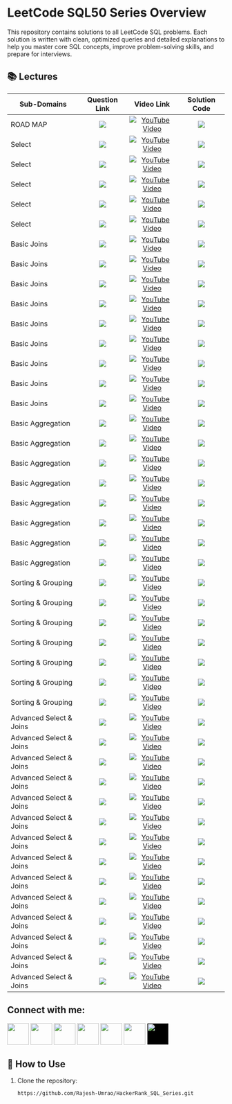 # LeetCode SQL50 Series Overview
This repository contains solutions to all LeetCode SQL problems. Each solution is written with clean, optimized queries and detailed explanations to help you master core SQL concepts, improve problem-solving skills, and prepare for interviews.


## 📚 Lectures

<table>
  <thead>
    <tr>
      <th>Sub-Domains</th>
      <th>Question Link</th>
      <th>Video Link</th>
      <th>Solution Code</th>
    </tr>
  </thead>
  <tbody>
      <!-- -------------------ROADMAP OF THIS SERIES-------------------------------------------------------------->   
    <tr>
      <td>ROAD MAP</td> 
      <td style="text-align: center; vertical-align: middle;"> <!-- Question related link--->
            <a href="https://leetcode.com/studyplan/top-sql-50/" target="_blank">
            <img src="https://img.shields.io/badge/LeetCode SQL50 Roadmap -red?style=for-the-badge&logo=LeetCode&logoColor=white"> </a>
      </td>
      <td style="text-align: center; vertical-align: middle;">  <!-- Youtube  link--->
            <a href="https://www.youtube.com/@rajesh_data_ai" target="_blank"> <img src="https://img.shields.io/badge/Video--1-CLICK%20HERE-blue?style=for-the-badge&logo=youtube&logoColor=white" alt="YouTube Video"> </a> 
      </td>
      <td style="text-align: center; vertical-align: middle;"> <!-- Github Solution link--->
         <a href="https://github.com/Rajesh-Umrao/LeetCode_SQL50" target="_blank">
         <img src="https://img.shields.io/badge/SQL-Solution-pale green?style=for-the-badge&logo=sqlite"> </a>
      </td>
    </tr>
    <!-- --------------------SELECT----------------------------------------------------------- --> 
    <!-- --------------------1) Recyclable and Low Fat Products------------------------------------------------------------ -->   
    <tr>
      <td>Select</td> 
      <td style="text-align: center; vertical-align: middle;"> <!-- Question related link--->
            <a href="https://leetcode.com/problems/recyclable-and-low-fat-products/description/?envType=study-plan-v2&envId=top-sql-50" target="_blank">
            <img src="https://img.shields.io/badge/Recyclable&Low Fat Products-purple?style=for-the-badge&logo=leetcode&logoColor=white"> </a>
      </td>
      <td style="text-align: center; vertical-align: middle;">  <!-- Youtube  link--->
            <a href="https://www.youtube.com/@rajesh_data_ai" target="_blank"> <img src="https://img.shields.io/badge/Video--2-CLICK%20HERE-blue?style=for-the-badge&logo=youtube&logoColor=white" alt="YouTube Video"> </a> 
      </td>
      <td style="text-align: center; vertical-align: middle;"> <!-- Github Solution link--->
         <a href="https://github.com/Rajesh-Umrao/LeetCode_SQL50" target="_blank">
         <img src="https://img.shields.io/badge/SQL-Solution-pale green?style=for-the-badge&logo=sqlite"> </a>
      </td>
    </tr>
      <!-- --------------------2) Find Customer Referee ------------------------------------------------------------ -->   
    <tr>
      <td>Select</td> 
      <td style="text-align: center; vertical-align: middle;"> <!-- Question related link--->
            <a href="https://leetcode.com/problems/find-customer-referee/description/?envType=study-plan-v2&envId=top-sql-50" target="_blank">
            <img src="https://img.shields.io/badge/Find Customer Referee-purple?style=for-the-badge&logo=leetcode&logoColor=white"> </a>
      </td>
      <td style="text-align: center; vertical-align: middle;">  <!-- Youtube  link--->
            <a href="https://www.youtube.com/@rajesh_data_ai" target="_blank"> <img src="https://img.shields.io/badge/Video--3-CLICK%20HERE-blue?style=for-the-badge&logo=youtube&logoColor=white" alt="YouTube Video"> </a> 
      </td>
      <td style="text-align: center; vertical-align: middle;"> <!-- Github Solution link--->
         <a href="https://github.com/Rajesh-Umrao/LeetCode_SQL50" target="_blank">
         <img src="https://img.shields.io/badge/SQL-Solution-pale green?style=for-the-badge&logo=sqlite"> </a>
      </td>
    </tr>
     <!-- --------------------3) Big Countries ------------------------------------------------------------ -->   
    <tr>
      <td>Select</td> 
      <td style="text-align: center; vertical-align: middle;"> <!-- Question related link--->
            <a href="https://leetcode.com/problems/big-countries/description/?envType=study-plan-v2&envId=top-sql-50" target="_blank">
            <img src="https://img.shields.io/badge/Big Countries-purple?style=for-the-badge&logo=leetcode&logoColor=white"> </a>
      </td>
      <td style="text-align: center; vertical-align: middle;">  <!-- Youtube  link--->
            <a href="https://www.youtube.com/@rajesh_data_ai" target="_blank"> <img src="https://img.shields.io/badge/Video--4-CLICK%20HERE-blue?style=for-the-badge&logo=youtube&logoColor=white" alt="YouTube Video"> </a> 
      </td>
      <td style="text-align: center; vertical-align: middle;"> <!-- Github Solution link--->
         <a href="https://github.com/Rajesh-Umrao/LeetCode_SQL50" target="_blank">
         <img src="https://img.shields.io/badge/SQL-Solution-pale green?style=for-the-badge&logo=sqlite"> </a>
      </td>
    </tr>
     <!-- --------------------4) Article Views I ------------------------------------------------------------ -->   
    <tr>
      <td>Select</td> 
      <td style="text-align: center; vertical-align: middle;"> <!-- Question related link--->
            <a href="https://leetcode.com/problems/article-views-i/description/?envType=study-plan-v2&envId=top-sql-50" target="_blank">
            <img src="https://img.shields.io/badge/Article Views I-purple?style=for-the-badge&logo=leetcode&logoColor=white"> </a>
      </td>
      <td style="text-align: center; vertical-align: middle;">  <!-- Youtube  link--->
            <a href="https://www.youtube.com/@rajesh_data_ai" target="_blank"> <img src="https://img.shields.io/badge/Video--5-CLICK%20HERE-blue?style=for-the-badge&logo=youtube&logoColor=white" alt="YouTube Video"> </a> 
      </td>
      <td style="text-align: center; vertical-align: middle;"> <!-- Github Solution link--->
         <a href="https://github.com/Rajesh-Umrao/LeetCode_SQL50" target="_blank">
         <img src="https://img.shields.io/badge/SQL-Solution-pale green?style=for-the-badge&logo=sqlite"> </a>
      </td>
    </tr>
     <!-- --------------------5) Invalid Tweets ------------------------------------------------------------ -->   
    <tr>
      <td>Select</td> 
      <td style="text-align: center; vertical-align: middle;"> <!-- Question related link--->
            <a href="https://leetcode.com/problems/invalid-tweets/description/?envType=study-plan-v2&envId=top-sql-50" target="_blank">
            <img src="https://img.shields.io/badge/Invalid Tweets-purple?style=for-the-badge&logo=leetcode&logoColor=white"> </a>
      </td>
      <td style="text-align: center; vertical-align: middle;">  <!-- Youtube  link--->
            <a href="https://www.youtube.com/@rajesh_data_ai" target="_blank"> <img src="https://img.shields.io/badge/Video--6-CLICK%20HERE-blue?style=for-the-badge&logo=youtube&logoColor=white" alt="YouTube Video"> </a> 
      </td>
      <td style="text-align: center; vertical-align: middle;"> <!-- Github Solution link--->
         <a href="https://github.com/Rajesh-Umrao/LeetCode_SQL50" target="_blank">
         <img src="https://img.shields.io/badge/SQL-Solution-pale green?style=for-the-badge&logo=sqlite"> </a>
      </td>
    </tr>
    <!---------------BASIC JOINS------------------------------------------------------>
    <!--------1)Replace Employee ID With The Unique Identifier------------------------------------------------------------->   
  <tr>
      <td>Basic Joins</td> 
      <td style="text-align: center; vertical-align: middle;"> <!-- Question related link--->
            <a href="https://leetcode.com/problems/replace-employee-id-with-the-unique-identifier/description/?envType=study-plan-v2&envId=top-sql-50" target="_blank">
            <img src="https://img.shields.io/badge/Replace Employee ID-indigo?style=for-the-badge&logo=leetcode&logoColor=white"> </a>
      </td>
      <td style="text-align: center; vertical-align: middle;">  <!-- Youtube  link--->
            <a href="https://www.youtube.com/@rajesh_data_ai" target="_blank"><img src="https://img.shields.io/badge/Video--7-CLICK%20HERE-teal?style=for-the-badge&logo=youtube&logoColor=white" alt="YouTube Video"></a> 
      </td>
      <td style="text-align: center; vertical-align: middle;"> <!-- Github Solution link--->
         <a href="https://github.com/Rajesh-Umrao/LeetCode_SQL50" target="_blank">
         <img src="https://img.shields.io/badge/SQL-Solution-cyan?style=for-the-badge&logo=sqlite"> </a>
      </td>
    </tr>
  <!--------2)Product Sales Analysis I------------------------------------------------------------>   
  <tr>
      <td>Basic Joins</td> 
      <td style="text-align: center; vertical-align: middle;"> <!-- Question related link--->
            <a href="https://leetcode.com/problems/Product-Sales-Analysis-I/description/?envType=study-plan-v2&envId=top-sql-50" target="_blank">
            <img src="https://img.shields.io/badge/Product Sales Analysis I-indigo?style=for-the-badge&logo=leetcode&logoColor=white"> </a>
      </td>
      <td style="text-align: center; vertical-align: middle;">  <!-- Youtube  link--->
            <a href="https://www.youtube.com/@rajesh_data_ai" target="_blank"><img src="https://img.shields.io/badge/Video--8-CLICK%20HERE-teal?style=for-the-badge&logo=youtube&logoColor=white" alt="YouTube Video"></a> 
      </td>
      <td style="text-align: center; vertical-align: middle;"> <!-- Github Solution link--->
         <a href="https://github.com/Rajesh-Umrao/LeetCode_SQL50" target="_blank">
         <img src="https://img.shields.io/badge/SQL-Solution-cyan?style=for-the-badge&logo=sqlite"> </a>
      </td>
    </tr>
    <!--------3)Customer Who Visited but Did Not Make Any Transactions------------------------------------------------------------>   
  <tr>
      <td>Basic Joins</td> 
      <td style="text-align: center; vertical-align: middle;"> <!-- Question related link--->
            <a href="https://leetcode.com/problems/Customer-Who-Visited-but-Did-Not-Make-Any-Transactions/description/?envType=study-plan-v2&envId=top-sql-50" target="_blank">
            <img src="https://img.shields.io/badge/Customer Who Visited-indigo?style=for-the-badge&logo=leetcode&logoColor=white"> </a>
      </td>
      <td style="text-align: center; vertical-align: middle;">  <!-- Youtube  link--->
            <a href="https://www.youtube.com/@rajesh_data_ai" target="_blank"><img src="https://img.shields.io/badge/Video--9-CLICK%20HERE-teal?style=for-the-badge&logo=youtube&logoColor=white" alt="YouTube Video"></a> 
      </td>
      <td style="text-align: center; vertical-align: middle;"> <!-- Github Solution link--->
         <a href="https://github.com/Rajesh-Umrao/LeetCode_SQL50" target="_blank">
         <img src="https://img.shields.io/badge/SQL-Solution-cyan?style=for-the-badge&logo=sqlite"> </a>
      </td>
    </tr>
    <!--------4)Rising Temperature------------------------------------------------------------>   
  <tr>
      <td>Basic Joins</td> 
      <td style="text-align: center; vertical-align: middle;"> <!-- Question related link--->
            <a href="https://leetcode.com/problems/Rising-Temperature/description/?envType=study-plan-v2&envId=top-sql-50" target="_blank">
            <img src="https://img.shields.io/badge/Rising Temperature-indigo?style=for-the-badge&logo=leetcode&logoColor=white"> </a>
      </td>
      <td style="text-align: center; vertical-align: middle;">  <!-- Youtube  link--->
            <a href="https://www.youtube.com/@rajesh_data_ai" target="_blank"><img src="https://img.shields.io/badge/Video--10-CLICK%20HERE-teal?style=for-the-badge&logo=youtube&logoColor=white" alt="YouTube Video"></a> 
      </td>
      <td style="text-align: center; vertical-align: middle;"> <!-- Github Solution link--->
         <a href="https://github.com/Rajesh-Umrao/LeetCode_SQL50" target="_blank">
         <img src="https://img.shields.io/badge/SQL-Solution-cyan?style=for-the-badge&logo=sqlite"> </a>
      </td>
    </tr>
    <!--------5)Average Time of Process per Machine ------------------------------------------------------------>   
  <tr>
      <td>Basic Joins</td> 
      <td style="text-align: center; vertical-align: middle;"> <!-- Question related link--->
            <a href="https://leetcode.com/problems/Average-Time-of-Process-per-Machine/description/?envType=study-plan-v2&envId=top-sql-50" target="_blank">
            <img src="https://img.shields.io/badge/Average Time of Process-indigo?style=for-the-badge&logo=leetcode&logoColor=white"> </a>
      </td>
      <td style="text-align: center; vertical-align: middle;">  <!-- Youtube  link--->
            <a href="https://www.youtube.com/@rajesh_data_ai" target="_blank"><img src="https://img.shields.io/badge/Video--11-CLICK%20HERE-teal?style=for-the-badge&logo=youtube&logoColor=white" alt="YouTube Video"></a> 
      </td>
      <td style="text-align: center; vertical-align: middle;"> <!-- Github Solution link--->
         <a href="https://github.com/Rajesh-Umrao/LeetCode_SQL50" target="_blank">
         <img src="https://img.shields.io/badge/SQL-Solution-cyan?style=for-the-badge&logo=sqlite"> </a>
      </td>
    </tr>
    <!--------6)Employee Bonus ------------------------------------------------------------>   
  <tr>
      <td>Basic Joins</td> 
      <td style="text-align: center; vertical-align: middle;"> <!-- Question related link--->
            <a href="https://leetcode.com/problems/Employee-Bonus/description/?envType=study-plan-v2&envId=top-sql-50" target="_blank">
            <img src="https://img.shields.io/badge/Employee Bonus-indigo?style=for-the-badge&logo=leetcode&logoColor=white"> </a>
      </td>
      <td style="text-align: center; vertical-align: middle;">  <!-- Youtube  link--->
            <a href="https://www.youtube.com/@rajesh_data_ai" target="_blank"><img src="https://img.shields.io/badge/Video--12-CLICK%20HERE-teal?style=for-the-badge&logo=youtube&logoColor=white" alt="YouTube Video"></a> 
      </td>
      <td style="text-align: center; vertical-align: middle;"> <!-- Github Solution link--->
         <a href="https://github.com/Rajesh-Umrao/LeetCode_SQL50" target="_blank">
         <img src="https://img.shields.io/badge/SQL-Solution-cyan?style=for-the-badge&logo=sqlite"> </a>
      </td>
    </tr>
    <!--------7)Students and Examinations ------------------------------------------------------------>   
  <tr>
      <td>Basic Joins</td> 
      <td style="text-align: center; vertical-align: middle;"> <!-- Question related link--->
            <a href="https://leetcode.com/problems/Students-and-Examinations/description/?envType=study-plan-v2&envId=top-sql-50" target="_blank">
            <img src="https://img.shields.io/badge/Students and Examinations-indigo?style=for-the-badge&logo=leetcode&logoColor=white"> </a>
      </td>
      <td style="text-align: center; vertical-align: middle;">  <!-- Youtube  link--->
            <a href="https://www.youtube.com/@rajesh_data_ai" target="_blank"><img src="https://img.shields.io/badge/Video--13-CLICK%20HERE-teal?style=for-the-badge&logo=youtube&logoColor=white" alt="YouTube Video"></a> 
      </td>
      <td style="text-align: center; vertical-align: middle;"> <!-- Github Solution link--->
         <a href="https://github.com/Rajesh-Umrao/LeetCode_SQL50" target="_blank">
         <img src="https://img.shields.io/badge/SQL-Solution-cyan?style=for-the-badge&logo=sqlite"> </a>
      </td>
    </tr>
    <!--------8)Managers with at Least 5 Direct Reports ------------------------------------------------------------>   
  <tr>
      <td>Basic Joins</td> 
      <td style="text-align: center; vertical-align: middle;"> <!-- Question related link--->
            <a href="https://leetcode.com/problems/Managers-with-at-Least-5-Direct-Reports/description/?envType=study-plan-v2&envId=top-sql-50" target="_blank">
            <img src="https://img.shields.io/badge/Managers with 5 Direct Reports-indigo?style=for-the-badge&logo=leetcode&logoColor=white"> </a>
      </td>
      <td style="text-align: center; vertical-align: middle;">  <!-- Youtube  link--->
            <a href="https://www.youtube.com/@rajesh_data_ai" target="_blank"><img src="https://img.shields.io/badge/Video--14-CLICK%20HERE-teal?style=for-the-badge&logo=youtube&logoColor=white" alt="YouTube Video"></a> 
      </td>
      <td style="text-align: center; vertical-align: middle;"> <!-- Github Solution link--->
         <a href="https://github.com/Rajesh-Umrao/LeetCode_SQL50" target="_blank">
         <img src="https://img.shields.io/badge/SQL-Solution-cyan?style=for-the-badge&logo=sqlite"> </a>
      </td>
    </tr>
    <!--------9)Confirmation Rate ------------------------------------------------------------>   
  <tr>
      <td>Basic Joins</td> 
      <td style="text-align: center; vertical-align: middle;"> <!-- Question related link--->
            <a href="https://leetcode.com/problems/Confirmation-Rate/description/?envType=study-plan-v2&envId=top-sql-50" target="_blank">
            <img src="https://img.shields.io/badge/Confirmation Rate-indigo?style=for-the-badge&logo=leetcode&logoColor=white"> </a>
      </td>
      <td style="text-align: center; vertical-align: middle;">  <!-- Youtube  link--->
            <a href="https://www.youtube.com/@rajesh_data_ai" target="_blank"><img src="https://img.shields.io/badge/Video--15-CLICK%20HERE-teal?style=for-the-badge&logo=youtube&logoColor=white" alt="YouTube Video"></a> 
      </td>
      <td style="text-align: center; vertical-align: middle;"> <!-- Github Solution link--->
         <a href="https://github.com/Rajesh-Umrao/LeetCode_SQL50" target="_blank">
         <img src="https://img.shields.io/badge/SQL-Solution-cyan?style=for-the-badge&logo=sqlite"> </a>
      </td>
    </tr>
    <!---------------------- BASIC AGGREGATION-------------------------------------------------------------> 
    <!---------------AGGREGATION--------1)Not Boring Movies  ------------------------------------------------------------->   
  <tr>
      <td>Basic Aggregation </td> 
      <td style="text-align: center; vertical-align: middle;"> <!-- Question related link--->
            <a href="https://leetcode.com/problems/not-boring-movies?envType=study-plan-v2&envId=top-sql-50" target="_blank">
            <img src="https://img.shields.io/badge/Not Boring Movies-maroon?style=for-the-badge&logo=LeetCode&logoColor=white"> </a>
      </td>
      <td style="text-align: center; vertical-align: middle;">  <!-- Youtube  link--->
            <a href="https://www.youtube.com/@rajesh_data_ai" target="_blank"><img src="https://img.shields.io/badge/Video--16-CLICK%20HERE-olive?style=for-the-badge&logo=youtube&logoColor=white" alt="YouTube Video"></a> 
      </td>
      <td style="text-align: center; vertical-align: middle;"> <!-- Github Solution link--->
         <a href="https://github.com/Rajesh-Umrao/LeetCode_SQL50" target="_blank">
         <img src="https://img.shields.io/badge/SQL-Solution-magenta?style=for-the-badge&logo=sqlite"> </a>
      </td>
    </tr>
    <!---------------AGGREGATION--------2)Average Selling Price  ------------------------------------------------------------->   
  <tr>
      <td>Basic Aggregation </td> 
      <td style="text-align: center; vertical-align: middle;"> <!-- Question related link--->
            <a href="https://leetcode.com/problems/Average-Selling-Price?envType=study-plan-v2&envId=top-sql-50" target="_blank">
            <img src="https://img.shields.io/badge/Average Selling Price-maroon?style=for-the-badge&logo=LeetCode&logoColor=white"> </a>
      </td>
      <td style="text-align: center; vertical-align: middle;">  <!-- Youtube  link--->
            <a href="https://www.youtube.com/@rajesh_data_ai" target="_blank"><img src="https://img.shields.io/badge/Video--17-CLICK%20HERE-olive?style=for-the-badge&logo=youtube&logoColor=white" alt="YouTube Video"></a> 
      </td>
      <td style="text-align: center; vertical-align: middle;"> <!-- Github Solution link--->
         <a href="https://github.com/Rajesh-Umrao/LeetCode_SQL50" target="_blank">
         <img src="https://img.shields.io/badge/SQL-Solution-magenta?style=for-the-badge&logo=sqlite"> </a>
      </td>
    </tr>
    <!---------------AGGREGATION--------3)Project Employees I  ------------------------------------------------------------->   
  <tr>
      <td>Basic Aggregation </td> 
      <td style="text-align: center; vertical-align: middle;"> <!-- Question related link--->
            <a href="https://leetcode.com/problems/Project-Employees-I?envType=study-plan-v2&envId=top-sql-50" target="_blank">
            <img src="https://img.shields.io/badge/Project Employees I-maroon?style=for-the-badge&logo=LeetCode&logoColor=white"> </a>
      </td>
      <td style="text-align: center; vertical-align: middle;">  <!-- Youtube  link--->
            <a href="https://www.youtube.com/@rajesh_data_ai" target="_blank"><img src="https://img.shields.io/badge/Video--18-CLICK%20HERE-olive?style=for-the-badge&logo=youtube&logoColor=white" alt="YouTube Video"></a> 
      </td>
      <td style="text-align: center; vertical-align: middle;"> <!-- Github Solution link--->
         <a href="https://github.com/Rajesh-Umrao/LeetCode_SQL50" target="_blank">
         <img src="https://img.shields.io/badge/SQL-Solution-magenta?style=for-the-badge&logo=sqlite"> </a>
      </td>
    </tr>
    <!---------------AGGREGATION--------4)Percentage of Users Attended a Contest  ------------------------------------------------------------->   
  <tr>
      <td>Basic Aggregation </td> 
      <td style="text-align: center; vertical-align: middle;"> <!-- Question related link--->
            <a href="https://leetcode.com/problems/Percentage-of-Users-Attended-a-Contest?envType=study-plan-v2&envId=top-sql-50" target="_blank">
            <img src="https://img.shields.io/badge/Percentage of Users Attended-maroon?style=for-the-badge&logo=LeetCode&logoColor=white"> </a>
      </td>
      <td style="text-align: center; vertical-align: middle;">  <!-- Youtube  link--->
            <a href="https://www.youtube.com/@rajesh_data_ai" target="_blank"><img src="https://img.shields.io/badge/Video--19-CLICK%20HERE-olive?style=for-the-badge&logo=youtube&logoColor=white" alt="YouTube Video"></a> 
      </td>
      <td style="text-align: center; vertical-align: middle;"> <!-- Github Solution link--->
         <a href="https://github.com/Rajesh-Umrao/LeetCode_SQL50" target="_blank">
         <img src="https://img.shields.io/badge/SQL-Solution-magenta?style=for-the-badge&logo=sqlite"> </a>
      </td>
    </tr>
    <!---------------AGGREGATION--------5)Queries Quality and Percentage  ------------------------------------------------------------->   
  <tr>
      <td>Basic Aggregation </td> 
      <td style="text-align: center; vertical-align: middle;"> <!-- Question related link--->
            <a href="https://leetcode.com/problems/Queries-Quality-and-Percentage?envType=study-plan-v2&envId=top-sql-50" target="_blank">
            <img src="https://img.shields.io/badge/Queries Quality&Percentage-maroon?style=for-the-badge&logo=LeetCode&logoColor=white"> </a>
      </td>
      <td style="text-align: center; vertical-align: middle;">  <!-- Youtube  link--->
            <a href="https://www.youtube.com/@rajesh_data_ai" target="_blank"><img src="https://img.shields.io/badge/Video--20-CLICK%20HERE-olive?style=for-the-badge&logo=youtube&logoColor=white" alt="YouTube Video"></a> 
      </td>
      <td style="text-align: center; vertical-align: middle;"> <!-- Github Solution link--->
         <a href="https://github.com/Rajesh-Umrao/LeetCode_SQL50" target="_blank">
         <img src="https://img.shields.io/badge/SQL-Solution-magenta?style=for-the-badge&logo=sqlite"> </a>
      </td>
    </tr>
    <!---------------AGGREGATION--------6)Monthly Transactions I  ------------------------------------------------------------->   
  <tr>
      <td>Basic Aggregation </td> 
      <td style="text-align: center; vertical-align: middle;"> <!-- Question related link--->
            <a href="https://leetcode.com/problems/Monthly-Transactions-I?envType=study-plan-v2&envId=top-sql-50" target="_blank">
            <img src="https://img.shields.io/badge/Monthly Transactions I-maroon?style=for-the-badge&logo=LeetCode&logoColor=white"> </a>
      </td>
      <td style="text-align: center; vertical-align: middle;">  <!-- Youtube  link--->
            <a href="https://www.youtube.com/@rajesh_data_ai" target="_blank"><img src="https://img.shields.io/badge/Video--21-CLICK%20HERE-olive?style=for-the-badge&logo=youtube&logoColor=white" alt="YouTube Video"></a> 
      </td>
      <td style="text-align: center; vertical-align: middle;"> <!-- Github Solution link--->
         <a href="https://github.com/Rajesh-Umrao/LeetCode_SQL50" target="_blank">
         <img src="https://img.shields.io/badge/SQL-Solution-magenta?style=for-the-badge&logo=sqlite"> </a>
      </td>
    </tr>
    <!---------------AGGREGATION--------7)Immediate Food Delivery II  ------------------------------------------------------------->   
  <tr>
      <td>Basic Aggregation </td> 
      <td style="text-align: center; vertical-align: middle;"> <!-- Question related link--->
            <a href="https://leetcode.com/problems/Immediate-Food-Delivery-II?envType=study-plan-v2&envId=top-sql-50" target="_blank">
            <img src="https://img.shields.io/badge/Immediate Food Delivery II-maroon?style=for-the-badge&logo=LeetCode&logoColor=white"> </a>
      </td>
      <td style="text-align: center; vertical-align: middle;">  <!-- Youtube  link--->
            <a href="https://www.youtube.com/@rajesh_data_ai" target="_blank"><img src="https://img.shields.io/badge/Video--22-CLICK%20HERE-olive?style=for-the-badge&logo=youtube&logoColor=white" alt="YouTube Video"></a> 
      </td>
      <td style="text-align: center; vertical-align: middle;"> <!-- Github Solution link--->
         <a href="https://github.com/Rajesh-Umrao/LeetCode_SQL50" target="_blank">
         <img src="https://img.shields.io/badge/SQL-Solution-magenta?style=for-the-badge&logo=sqlite"> </a>
      </td>
    </tr>
    <!---------------AGGREGATION--------8)Game Play Analysis IV  ------------------------------------------------------------->   
  <tr>
      <td>Basic Aggregation </td> 
      <td style="text-align: center; vertical-align: middle;"> <!-- Question related link--->
            <a href="https://leetcode.com/problems/Game-Play-Analysis-IV?envType=study-plan-v2&envId=top-sql-50" target="_blank">
            <img src="https://img.shields.io/badge/Game Play Analysis IV-maroon?style=for-the-badge&logo=LeetCode&logoColor=white"> </a>
      </td>
      <td style="text-align: center; vertical-align: middle;">  <!-- Youtube  link--->
            <a href="https://www.youtube.com/@rajesh_data_ai" target="_blank"><img src="https://img.shields.io/badge/Video--23-CLICK%20HERE-olive?style=for-the-badge&logo=youtube&logoColor=white" alt="YouTube Video"></a> 
      </td>
      <td style="text-align: center; vertical-align: middle;"> <!-- Github Solution link--->
         <a href="https://github.com/Rajesh-Umrao/LeetCode_SQL50" target="_blank">
         <img src="https://img.shields.io/badge/SQL-Solution-magenta?style=for-the-badge&logo=sqlite"> </a>
      </td>
    </tr>
    <!---------------Sorting and Grouping ------------------------------------------------------------------>  
    <!---------------1)Number of Unique Subjects Taught by Each Teacher  ------------------------------------------------------------->   
  <tr>
      <td>Sorting & Grouping </td> 
      <td style="text-align: center; vertical-align: middle;"> <!-- Question related link--->
            <a href="https://leetcode.com/problems/number-of-unique-subjects-taught-by-each-teacher/description/?envType=study-plan-v2&envId=top-sql-50" target="_blank">
            <img src="https://img.shields.io/badge/Number of Unique Subjects-navy?style=for-the-badge&logo=LeetCode&logoColor=white"> </a>
      </td>
      <td style="text-align: center; vertical-align: middle;">  <!-- Youtube  link--->
            <a href="https://www.youtube.com/@rajesh_data_ai" target="_blank"><img src="https://img.shields.io/badge/Video--24-CLICK%20HERE-orange?style=for-the-badge&logo=youtube&logoColor=white" alt="YouTube Video"></a> 
      </td>
      <td style="text-align: center; vertical-align: middle;"> <!-- Github Solution link--->
         <a href="https://github.com/Rajesh-Umrao/LeetCode_SQL50" target="_blank">
         <img src="https://img.shields.io/badge/SQL-Solution-tan?style=for-the-badge&logo=sqlite"> </a>
      </td>
    </tr>
    <!---------------2)User Activity for the Past 30 Days I  ------------------------------------------------------------->   
  <tr>
      <td>Sorting & Grouping </td> 
      <td style="text-align: center; vertical-align: middle;"> <!-- Question related link--->
            <a href="https://leetcode.com/problems/User-Activity-for-the-Past-30-Days-I/description/?envType=study-plan-v2&envId=top-sql-50" target="_blank">
            <img src="https://img.shields.io/badge/User Activity Past 30 Days I-navy?style=for-the-badge&logo=LeetCode&logoColor=white"> </a>
      </td>
      <td style="text-align: center; vertical-align: middle;">  <!-- Youtube  link--->
            <a href="https://www.youtube.com/@rajesh_data_ai" target="_blank"><img src="https://img.shields.io/badge/Video--25-CLICK%20HERE-orange?style=for-the-badge&logo=youtube&logoColor=white" alt="YouTube Video"></a> 
      </td>
      <td style="text-align: center; vertical-align: middle;"> <!-- Github Solution link--->
         <a href="https://github.com/Rajesh-Umrao/LeetCode_SQL50" target="_blank">
         <img src="https://img.shields.io/badge/SQL-Solution-tan?style=for-the-badge&logo=sqlite"> </a>
      </td>
    </tr>
    <!---------------3)Product Sales Analysis III  ------------------------------------------------------------->   
  <tr>
      <td>Sorting & Grouping </td> 
      <td style="text-align: center; vertical-align: middle;"> <!-- Question related link--->
            <a href="https://leetcode.com/problems/Product-Sales-Analysis-III/description/?envType=study-plan-v2&envId=top-sql-50" target="_blank">
            <img src="https://img.shields.io/badge/Product Sales Analysis III-navy?style=for-the-badge&logo=LeetCode&logoColor=white"> </a>
      </td>
      <td style="text-align: center; vertical-align: middle;">  <!-- Youtube  link--->
            <a href="https://www.youtube.com/@rajesh_data_ai" target="_blank"><img src="https://img.shields.io/badge/Video--26-CLICK%20HERE-orange?style=for-the-badge&logo=youtube&logoColor=white" alt="YouTube Video"></a> 
      </td>
      <td style="text-align: center; vertical-align: middle;"> <!-- Github Solution link--->
         <a href="https://github.com/Rajesh-Umrao/LeetCode_SQL50" target="_blank">
         <img src="https://img.shields.io/badge/SQL-Solution-tan?style=for-the-badge&logo=sqlite"> </a>
      </td>
    </tr>
    <!---------------4)Classes With at Least 5 Students  ------------------------------------------------------------->   
  <tr>
      <td>Sorting & Grouping </td> 
      <td style="text-align: center; vertical-align: middle;"> <!-- Question related link--->
            <a href="https://leetcode.com/problems/Classes-With-at-Least-5-Students/description/?envType=study-plan-v2&envId=top-sql-50" target="_blank">
            <img src="https://img.shields.io/badge/Classes With 5 Students-navy?style=for-the-badge&logo=LeetCode&logoColor=white"> </a>
      </td>
      <td style="text-align: center; vertical-align: middle;">  <!-- Youtube  link--->
            <a href="https://www.youtube.com/@rajesh_data_ai" target="_blank"><img src="https://img.shields.io/badge/Video--27-CLICK%20HERE-orange?style=for-the-badge&logo=youtube&logoColor=white" alt="YouTube Video"></a> 
      </td>
      <td style="text-align: center; vertical-align: middle;"> <!-- Github Solution link--->
         <a href="https://github.com/Rajesh-Umrao/LeetCode_SQL50" target="_blank">
         <img src="https://img.shields.io/badge/SQL-Solution-tan?style=for-the-badge&logo=sqlite"> </a>
      </td>
    </tr>
    <!---------------5)Find Followers Count  ------------------------------------------------------------->   
  <tr>
      <td>Sorting & Grouping </td> 
      <td style="text-align: center; vertical-align: middle;"> <!-- Question related link--->
            <a href="https://leetcode.com/problems/Find-Followers-Count/description/?envType=study-plan-v2&envId=top-sql-50" target="_blank">
            <img src="https://img.shields.io/badge/Find Followers Count-navy?style=for-the-badge&logo=LeetCode&logoColor=white"> </a>
      </td>
      <td style="text-align: center; vertical-align: middle;">  <!-- Youtube  link--->
            <a href="https://www.youtube.com/@rajesh_data_ai" target="_blank"><img src="https://img.shields.io/badge/Video--28-CLICK%20HERE-orange?style=for-the-badge&logo=youtube&logoColor=white" alt="YouTube Video"></a> 
      </td>
      <td style="text-align: center; vertical-align: middle;"> <!-- Github Solution link--->
         <a href="https://github.com/Rajesh-Umrao/LeetCode_SQL50" target="_blank">
         <img src="https://img.shields.io/badge/SQL-Solution-tan?style=for-the-badge&logo=sqlite"> </a>
      </td>
    </tr>
  <!---------------6)Biggest Single Number ------------------------------------------------------------->   
  <tr>
      <td>Sorting & Grouping </td> 
      <td style="text-align: center; vertical-align: middle;"> <!-- Question related link--->
            <a href="https://leetcode.com/problems/Biggest-Single-Number/description/?envType=study-plan-v2&envId=top-sql-50" target="_blank">
            <img src="https://img.shields.io/badge/Biggest Single Number-navy?style=for-the-badge&logo=LeetCode&logoColor=white"> </a>
      </td>
      <td style="text-align: center; vertical-align: middle;">  <!-- Youtube  link--->
            <a href="https://www.youtube.com/@rajesh_data_ai" target="_blank"><img src="https://img.shields.io/badge/Video--29-CLICK%20HERE-orange?style=for-the-badge&logo=youtube&logoColor=white" alt="YouTube Video"></a> 
      </td>
      <td style="text-align: center; vertical-align: middle;"> <!-- Github Solution link--->
         <a href="https://github.com/Rajesh-Umrao/LeetCode_SQL50" target="_blank">
         <img src="https://img.shields.io/badge/SQL-Solution-tan?style=for-the-badge&logo=sqlite"> </a>
      </td>
    </tr>
  <!---------------7)Customers Who Bought All Products ------------------------------------------------------------->   
  <tr>
      <td>Sorting & Grouping </td> 
      <td style="text-align: center; vertical-align: middle;"> <!-- Question related link--->
            <a href="https://leetcode.com/problems/Customers-Who-Bought-All-Products/description/?envType=study-plan-v2&envId=top-sql-50" target="_blank">
            <img src="https://img.shields.io/badge/Customers Who Bought All-navy?style=for-the-badge&logo=LeetCode&logoColor=white"> </a>
      </td>
      <td style="text-align: center; vertical-align: middle;">  <!-- Youtube  link--->
            <a href="https://www.youtube.com/@rajesh_data_ai" target="_blank"><img src="https://img.shields.io/badge/Video--30-CLICK%20HERE-orange?style=for-the-badge&logo=youtube&logoColor=white" alt="YouTube Video"></a> 
      </td>
      <td style="text-align: center; vertical-align: middle;"> <!-- Github Solution link--->
         <a href="https://github.com/Rajesh-Umrao/LeetCode_SQL50" target="_blank">
         <img src="https://img.shields.io/badge/SQL-Solution-tan?style=for-the-badge&logo=sqlite"> </a>
      </td>
    </tr>
  <!--------------- Advanced Select and Joins ------------------------------------------------------------>  
  <!---------------1)The Number of Employees Which Report to Each Employee ------------------------------------------------------------->   
  <tr>
      <td>Advanced Select & Joins </td> 
      <td style="text-align: center; vertical-align: middle;"> <!-- Question related link--->
            <a href="https://leetcode.com/problems/The-Number-of-Employees-Which-Report-to-Each-Employee/description/?envType=study-plan-v2&envId=top-sql-50" target="_blank">
            <img src="https://img.shields.io/badge/The Number of Employees-crimson?style=for-the-badge&logo=LeetCode&logoColor=white"> </a>
      </td>
      <td style="text-align: center; vertical-align: middle;">  <!-- Youtube  link--->
            <a href="https://www.youtube.com/@rajesh_data_ai" target="_blank"><img src="https://img.shields.io/badge/Video--31-CLICK%20HERE-green?style=for-the-badge&logo=youtube&logoColor=white" alt="YouTube Video"></a> 
      </td>
      <td style="text-align: center; vertical-align: middle;"> <!-- Github Solution link--->
         <a href="https://github.com/Rajesh-Umrao/LeetCode_SQL50" target="_blank">
         <img src="https://img.shields.io/badge/SQL-Solution-pink?style=for-the-badge&logo=sqlite"> </a>
      </td>
    </tr>
  <!---------------2)Primary Department for Each Employee ------------------------------------------------------------->   
  <tr>
      <td>Advanced Select & Joins </td> 
      <td style="text-align: center; vertical-align: middle;"> <!-- Question related link--->
            <a href="https://leetcode.com/problems/Primary-Department-for-Each-Employee/description/?envType=study-plan-v2&envId=top-sql-50" target="_blank">
            <img src="https://img.shields.io/badge/Primary Dept for Each Employee-crimson?style=for-the-badge&logo=LeetCode&logoColor=white"> </a>
      </td>
      <td style="text-align: center; vertical-align: middle;">  <!-- Youtube  link--->
            <a href="https://www.youtube.com/@rajesh_data_ai" target="_blank"><img src="https://img.shields.io/badge/Video--32-CLICK%20HERE-green?style=for-the-badge&logo=youtube&logoColor=white" alt="YouTube Video"></a> 
      </td>
      <td style="text-align: center; vertical-align: middle;"> <!-- Github Solution link--->
         <a href="https://github.com/Rajesh-Umrao/LeetCode_SQL50" target="_blank">
         <img src="https://img.shields.io/badge/SQL-Solution-pink?style=for-the-badge&logo=sqlite"> </a>
      </td>
    </tr>
    <!---------------3)Triangle Judgement ------------------------------------------------------------->   
  <tr>
      <td>Advanced Select & Joins </td> 
      <td style="text-align: center; vertical-align: middle;"> <!-- Question related link--->
            <a href="https://leetcode.com/problems/Triangle-Judgement/description/?envType=study-plan-v2&envId=top-sql-50" target="_blank">
            <img src="https://img.shields.io/badge/Triangle Judgement-crimson?style=for-the-badge&logo=LeetCode&logoColor=white"> </a>
      </td>
      <td style="text-align: center; vertical-align: middle;">  <!-- Youtube  link--->
            <a href="https://www.youtube.com/@rajesh_data_ai" target="_blank"><img src="https://img.shields.io/badge/Video--33-CLICK%20HERE-green?style=for-the-badge&logo=youtube&logoColor=white" alt="YouTube Video"></a> 
      </td>
      <td style="text-align: center; vertical-align: middle;"> <!-- Github Solution link--->
         <a href="https://github.com/Rajesh-Umrao/LeetCode_SQL50" target="_blank">
         <img src="https://img.shields.io/badge/SQL-Solution-pink?style=for-the-badge&logo=sqlite"> </a>
      </td>
    </tr>
  <!---------------4)Consecutive Numbers ------------------------------------------------------------->   
  <tr>
      <td>Advanced Select & Joins </td> 
      <td style="text-align: center; vertical-align: middle;"> <!-- Question related link--->
            <a href="https://leetcode.com/problems/Consecutive-Numbers/description/?envType=study-plan-v2&envId=top-sql-50" target="_blank">
            <img src="https://img.shields.io/badge/Consecutive Numbers-crimson?style=for-the-badge&logo=LeetCode&logoColor=white"> </a>
      </td>
      <td style="text-align: center; vertical-align: middle;">  <!-- Youtube  link--->
            <a href="https://www.youtube.com/@rajesh_data_ai" target="_blank"><img src="https://img.shields.io/badge/Video--34-CLICK%20HERE-green?style=for-the-badge&logo=youtube&logoColor=white" alt="YouTube Video"></a> 
      </td>
      <td style="text-align: center; vertical-align: middle;"> <!-- Github Solution link--->
         <a href="https://github.com/Rajesh-Umrao/LeetCode_SQL50" target="_blank">
         <img src="https://img.shields.io/badge/SQL-Solution-pink?style=for-the-badge&logo=sqlite"> </a>
      </td>
    </tr>
  <!---------------5)Product Price at a Given Date ------------------------------------------------------------->   
  <tr>
      <td>Advanced Select & Joins </td> 
      <td style="text-align: center; vertical-align: middle;"> <!-- Question related link--->
            <a href="https://leetcode.com/problems/Product-Price-at-a-Given-Date/description/?envType=study-plan-v2&envId=top-sql-50" target="_blank">
            <img src="https://img.shields.io/badge/Product Price at a Given Date-crimson?style=for-the-badge&logo=LeetCode&logoColor=white"> </a>
      </td>
      <td style="text-align: center; vertical-align: middle;">  <!-- Youtube  link--->
            <a href="https://www.youtube.com/@rajesh_data_ai" target="_blank"><img src="https://img.shields.io/badge/Video--35-CLICK%20HERE-green?style=for-the-badge&logo=youtube&logoColor=white" alt="YouTube Video"></a> 
      </td>
      <td style="text-align: center; vertical-align: middle;"> <!-- Github Solution link--->
         <a href="https://github.com/Rajesh-Umrao/LeetCode_SQL50" target="_blank">
         <img src="https://img.shields.io/badge/SQL-Solution-pink?style=for-the-badge&logo=sqlite"> </a>
      </td>
    </tr>
  <!---------------6)Last Person to Fit in the Bus ------------------------------------------------------------->   
  <tr>
      <td>Advanced Select & Joins </td> 
      <td style="text-align: center; vertical-align: middle;"> <!-- Question related link--->
            <a href="https://leetcode.com/problems/Last-Person-to-Fit-in-the-Bus/description/?envType=study-plan-v2&envId=top-sql-50" target="_blank">
            <img src="https://img.shields.io/badge/Last Person to Fit in the Bus-crimson?style=for-the-badge&logo=LeetCode&logoColor=white"> </a>
      </td>
      <td style="text-align: center; vertical-align: middle;">  <!-- Youtube  link--->
            <a href="https://www.youtube.com/@rajesh_data_ai" target="_blank"><img src="https://img.shields.io/badge/Video--36-CLICK%20HERE-green?style=for-the-badge&logo=youtube&logoColor=white" alt="YouTube Video"></a> 
      </td>
      <td style="text-align: center; vertical-align: middle;"> <!-- Github Solution link--->
         <a href="https://github.com/Rajesh-Umrao/LeetCode_SQL50" target="_blank">
         <img src="https://img.shields.io/badge/SQL-Solution-pink?style=for-the-badge&logo=sqlite"> </a>
      </td>
    </tr>
  <!---------------7)Count Salary Categories ------------------------------------------------------------->   
  <tr>
      <td>Advanced Select & Joins </td> 
      <td style="text-align: center; vertical-align: middle;"> <!-- Question related link--->
            <a href="https://leetcode.com/problems/Count-Salary-Categories/description/?envType=study-plan-v2&envId=top-sql-50" target="_blank">
            <img src="https://img.shields.io/badge/Count Salary Categories-crimson?style=for-the-badge&logo=LeetCode&logoColor=white"> </a>
      </td>
      <td style="text-align: center; vertical-align: middle;">  <!-- Youtube  link--->
            <a href="https://www.youtube.com/@rajesh_data_ai" target="_blank"><img src="https://img.shields.io/badge/Video--37-CLICK%20HERE-green?style=for-the-badge&logo=youtube&logoColor=white" alt="YouTube Video"></a> 
      </td>
      <td style="text-align: center; vertical-align: middle;"> <!-- Github Solution link--->
         <a href="https://github.com/Rajesh-Umrao/LeetCode_SQL50" target="_blank">
         <img src="https://img.shields.io/badge/SQL-Solution-pink?style=for-the-badge&logo=sqlite"> </a>
      </td>
    </tr>
<!---------------Subqueries----------------------------------------------------------->  
<!---------------1)Employees Whose Manager Left the Company ------------------------------------------------------------->   
  <tr>
      <td>Advanced Select & Joins </td> 
      <td style="text-align: center; vertical-align: middle;"> <!-- Question related link--->
            <a href="https://leetcode.com/problems/Employees-Whose-Manager-Left-the-Company/description/?envType=study-plan-v2&envId=top-sql-50" target="_blank">
            <img src="https://img.shields.io/badge/Employees Whose Manager Left-saddlebrown?style=for-the-badge&logo=LeetCode&logoColor=white"> </a>
      </td>
      <td style="text-align: center; vertical-align: middle;">  <!-- Youtube  link--->
            <a href="https://www.youtube.com/@rajesh_data_ai" target="_blank"><img src="https://img.shields.io/badge/Video--38-CLICK%20HERE-honeydew?style=for-the-badge&logo=youtube&logoColor=white" alt="YouTube Video"></a> 
      </td>
      <td style="text-align: center; vertical-align: middle;"> <!-- Github Solution link--->
         <a href="https://github.com/Rajesh-Umrao/LeetCode_SQL50" target="_blank">
         <img src="https://img.shields.io/badge/SQL-Solution-powderblue?style=for-the-badge&logo=sqlite"> </a>
      </td>
    </tr>
<!---------------2)Exchange Seats ------------------------------------------------------------->   
  <tr>
      <td>Advanced Select & Joins </td> 
      <td style="text-align: center; vertical-align: middle;"> <!-- Question related link--->
            <a href="https://leetcode.com/problems/Exchange-Seats/description/?envType=study-plan-v2&envId=top-sql-50" target="_blank">
            <img src="https://img.shields.io/badge/Exchange Seats-saddlebrown?style=for-the-badge&logo=LeetCode&logoColor=white"> </a>
      </td>
      <td style="text-align: center; vertical-align: middle;">  <!-- Youtube  link--->
            <a href="https://www.youtube.com/@rajesh_data_ai" target="_blank"><img src="https://img.shields.io/badge/Video--39-CLICK%20HERE-honeydew?style=for-the-badge&logo=youtube&logoColor=white" alt="YouTube Video"></a> 
      </td>
      <td style="text-align: center; vertical-align: middle;"> <!-- Github Solution link--->
         <a href="https://github.com/Rajesh-Umrao/LeetCode_SQL50" target="_blank">
         <img src="https://img.shields.io/badge/SQL-Solution-powderblue?style=for-the-badge&logo=sqlite"> </a>
      </td>
    </tr>
<!---------------3)Movie Rating------------------------------------------------------------->   
  <tr>
      <td>Advanced Select & Joins </td> 
      <td style="text-align: center; vertical-align: middle;"> <!-- Question related link--->
            <a href="https://leetcode.com/problems/Movie-Rating/description/?envType=study-plan-v2&envId=top-sql-50" target="_blank">
            <img src="https://img.shields.io/badge/Movie Rating-saddlebrown?style=for-the-badge&logo=LeetCode&logoColor=white"> </a>
      </td>
      <td style="text-align: center; vertical-align: middle;">  <!-- Youtube  link--->
            <a href="https://www.youtube.com/@rajesh_data_ai" target="_blank"><img src="https://img.shields.io/badge/Video--40-CLICK%20HERE-honeydew?style=for-the-badge&logo=youtube&logoColor=white" alt="YouTube Video"></a> 
      </td>
      <td style="text-align: center; vertical-align: middle;"> <!-- Github Solution link--->
         <a href="https://github.com/Rajesh-Umrao/LeetCode_SQL50" target="_blank">
         <img src="https://img.shields.io/badge/SQL-Solution-powderblue?style=for-the-badge&logo=sqlite"> </a>
      </td>
    </tr>
<!---------------4)Restaurant Growth ------------------------------------------------------------->   
  <tr>
      <td>Advanced Select & Joins </td> 
      <td style="text-align: center; vertical-align: middle;"> <!-- Question related link--->
            <a href="https://leetcode.com/problems/Restaurant-Growth/description/?envType=study-plan-v2&envId=top-sql-50" target="_blank">
            <img src="https://img.shields.io/badge/Restaurant Growth-saddlebrown?style=for-the-badge&logo=LeetCode&logoColor=white"> </a>
      </td>
      <td style="text-align: center; vertical-align: middle;">  <!-- Youtube  link--->
            <a href="https://www.youtube.com/@rajesh_data_ai" target="_blank"><img src="https://img.shields.io/badge/Video--41-CLICK%20HERE-honeydew?style=for-the-badge&logo=youtube&logoColor=white" alt="YouTube Video"></a> 
      </td>
      <td style="text-align: center; vertical-align: middle;"> <!-- Github Solution link--->
         <a href="https://github.com/Rajesh-Umrao/LeetCode_SQL50" target="_blank">
         <img src="https://img.shields.io/badge/SQL-Solution-powderblue?style=for-the-badge&logo=sqlite"> </a>
      </td>
    </tr>
<!---------------5)Friend Requests II: Who Has the Most Friends ------------------------------------------------------------->   
  <tr>
      <td>Advanced Select & Joins </td> 
      <td style="text-align: center; vertical-align: middle;"> <!-- Question related link--->
            <a href="https://leetcode.com/problems/Friend-Requests-II-Who-Has-the-Most-Friends/description/?envType=study-plan-v2&envId=top-sql-50" target="_blank">
            <img src="https://img.shields.io/badge/Friend Requests II-saddlebrown?style=for-the-badge&logo=LeetCode&logoColor=white"> </a>
      </td>
      <td style="text-align: center; vertical-align: middle;">  <!-- Youtube  link--->
            <a href="https://www.youtube.com/@rajesh_data_ai" target="_blank"><img src="https://img.shields.io/badge/Video--42-CLICK%20HERE-honeydew?style=for-the-badge&logo=youtube&logoColor=white" alt="YouTube Video"></a> 
      </td>
      <td style="text-align: center; vertical-align: middle;"> <!-- Github Solution link--->
         <a href="https://github.com/Rajesh-Umrao/LeetCode_SQL50" target="_blank">
         <img src="https://img.shields.io/badge/SQL-Solution-powderblue?style=for-the-badge&logo=sqlite"> </a>
      </td>
    </tr>
<!---------------6)Investments in 2016 ------------------------------------------------------------->   
  <tr>
      <td>Advanced Select & Joins </td> 
      <td style="text-align: center; vertical-align: middle;"> <!-- Question related link--->
            <a href="https://leetcode.com/problems/Investments-in-2016/description/?envType=study-plan-v2&envId=top-sql-50" target="_blank">
            <img src="https://img.shields.io/badge/Investments in 2016-saddlebrown?style=for-the-badge&logo=LeetCode&logoColor=white"> </a>
      </td>
      <td style="text-align: center; vertical-align: middle;">  <!-- Youtube  link--->
            <a href="https://www.youtube.com/@rajesh_data_ai" target="_blank"><img src="https://img.shields.io/badge/Video--43-CLICK%20HERE-honeydew?style=for-the-badge&logo=youtube&logoColor=white" alt="YouTube Video"></a> 
      </td>
      <td style="text-align: center; vertical-align: middle;"> <!-- Github Solution link--->
         <a href="https://github.com/Rajesh-Umrao/LeetCode_SQL50" target="_blank">
         <img src="https://img.shields.io/badge/SQL-Solution-powderblue?style=for-the-badge&logo=sqlite"> </a>
      </td>
    </tr>
<!---------------7)Department Top Three Salaries ------------------------------------------------------------->   
  <tr>
      <td>Advanced Select & Joins </td> 
      <td style="text-align: center; vertical-align: middle;"> <!-- Question related link--->
            <a href="https://leetcode.com/problems/Department-Top-Three-Salaries/description/?envType=study-plan-v2&envId=top-sql-50" target="_blank">
            <img src="https://img.shields.io/badge/Department Top Three Salaries-saddlebrown?style=for-the-badge&logo=LeetCode&logoColor=white"> </a>
      </td>
      <td style="text-align: center; vertical-align: middle;">  <!-- Youtube  link--->
            <a href="https://www.youtube.com/@rajesh_data_ai" target="_blank"><img src="https://img.shields.io/badge/Video--44-CLICK%20HERE-honeydew?style=for-the-badge&logo=youtube&logoColor=white" alt="YouTube Video"></a> 
      </td>
      <td style="text-align: center; vertical-align: middle;"> <!-- Github Solution link--->
         <a href="https://github.com/Rajesh-Umrao/LeetCode_SQL50" target="_blank">
         <img src="https://img.shields.io/badge/SQL-Solution-powderblue?style=for-the-badge&logo=sqlite"> </a>
      </td>
    </tr>















   
  </tbody>
</table>








## Connect with me:

<p align="left">
  <a href="https://www.youtube.com/@rajesh_data_ai" target="_blank"><img src="https://img.icons8.com/fluency/48/youtube-play.png" alt="" height="50"/></a>
  <a href="https://t.me/rajesh_data_ai" target="_blank"><img src="https://img.icons8.com/color/48/telegram-app--v1.png" alt="" height="50"/></a>
  <a href="https://www.instagram.com/rajesh_data_ai" target="_blank"><img src="https://img.icons8.com/fluency/48/instagram-new.png" alt="" height="50"/></a>
  <a href="https://www.facebook.com/rajesh.ai.data"" target="_blank"><img src="https://img.icons8.com/color/48/facebook.png" alt="" height="50"/></a>
  <a href="https://x.com/rajesh_data_ai"" target="_blank"><img src="https://img.icons8.com/color/48/twitter--v1.png" alt="" height="50"/></a>
  <a href="https://discord.gg/cFbjHE5uwz"" target="_blank"><img src="https://img.icons8.com/color/48/discord--v2.png" alt="" height="50"/></a>
  <a href="https://medium.com/@rajesh_data_ai" target="_blank"><img src="https://cdn-icons-png.flaticon.com/512/2111/2111505.png" alt="" height="50" style="background:#000; border-radius: 4px;"/></a>
</p>


## 🚀 How to Use  
1. Clone the repository:  
   ```bash
   https://github.com/Rajesh-Umrao/HackerRank_SQL_Series.git
